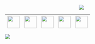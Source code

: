 <p align="center">
<img src="https://cdn.dribbble.com/users/720825/screenshots/3253310/slim-jim-_dribbble_-_800x600_.gif">
</p>

|[<img src="https://image.flaticon.com/icons/png/128/733/733547.png" width="40" height="40">](https://www.facebook.com/NhanCoder6311)|[<img src="https://image.flaticon.com/icons/png/128/2111/2111463.png" width="40" height="40">](https://www.instagram.com/nhan.coder.1912/?r=nametag)|[<img src="https://image.flaticon.com/icons/png/128/1011/1011407.png" width="40" height="40">](https://linktr.ee/NhanCoder)|[<img src="https://image.flaticon.com/icons/png/128/733/733609.png" width="40" hegh="40">](https://github.com/NguyenHuuNhan1912)|[<img src="https://image.flaticon.com/icons/png/128/1384/1384060.png" width="40" height="40">](https://www.youtube.com/channel/UCImnKwa0EOReKsFjukjzKUA)|
|----|----|----|----|----|

<img src="https://media.tenor.com/images/374d4c819d045d3d7a3e14c9c4b16ee2/tenor.gif">




